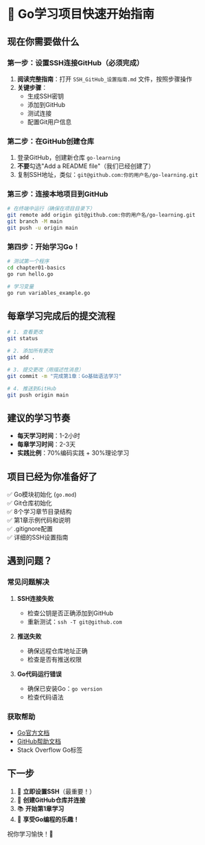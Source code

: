 # 🚀 Go学习项目快速开始指南

## 现在你需要做什么

### 第一步：设置SSH连接GitHub（必须完成）

1. **阅读完整指南**：打开 `SSH_GitHub_设置指南.md` 文件，按照步骤操作
2. **关键步骤**：
   - 生成SSH密钥
   - 添加到GitHub
   - 测试连接
   - 配置Git用户信息

### 第二步：在GitHub创建仓库

1. 登录GitHub，创建新仓库 `go-learning`
2. **不要**勾选"Add a README file"（我们已经创建了）
3. 复制SSH地址，类似：`git@github.com:你的用户名/go-learning.git`

### 第三步：连接本地项目到GitHub

```bash
# 在终端中运行（确保在项目目录下）
git remote add origin git@github.com:你的用户名/go-learning.git
git branch -M main
git push -u origin main
```

### 第四步：开始学习Go！

```bash
# 测试第一个程序
cd chapter01-basics
go run hello.go

# 学习变量
go run variables_example.go
```

## 每章学习完成后的提交流程

```bash
# 1. 查看更改
git status

# 2. 添加所有更改
git add .

# 3. 提交更改（用描述性消息）
git commit -m "完成第1章：Go基础语法学习"

# 4. 推送到GitHub
git push origin main
```

## 建议的学习节奏

- **每天学习时间**：1-2小时
- **每章学习时间**：2-3天
- **实践比例**：70%编码实践 + 30%理论学习

## 项目已经为你准备好了

✅ Go模块初始化 (`go.mod`)  
✅ Git仓库初始化  
✅ 8个学习章节目录结构  
✅ 第1章示例代码和说明  
✅ .gitignore配置  
✅ 详细的SSH设置指南  

## 遇到问题？

### 常见问题解决

1. **SSH连接失败**
   - 检查公钥是否正确添加到GitHub
   - 重新测试：`ssh -T git@github.com`

2. **推送失败**
   - 确保远程仓库地址正确
   - 检查是否有推送权限

3. **Go代码运行错误**
   - 确保已安装Go：`go version`
   - 检查代码语法

### 获取帮助

- [Go官方文档](https://golang.org/doc/)
- [GitHub帮助文档](https://docs.github.com/)
- Stack Overflow Go标签

## 下一步

1. 🔐 **立即设置SSH**（最重要！）
2. 🐙 **创建GitHub仓库并连接**
3. 📚 **开始第1章学习**
4. 🚀 **享受Go编程的乐趣！**

祝你学习愉快！💪 